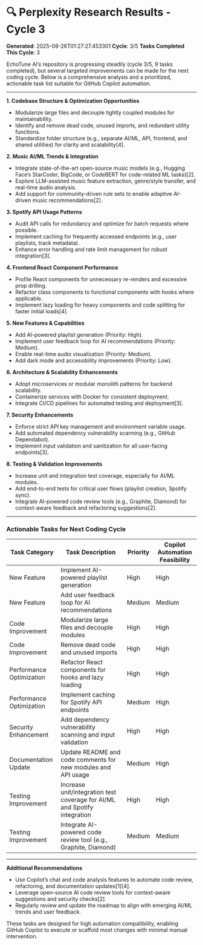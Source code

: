 # 🔍 Perplexity Research Results - Cycle 3

**Generated**: 2025-08-26T01:27:27.453301
**Cycle**: 3/5
**Tasks Completed This Cycle**: 3

EchoTune AI’s repository is progressing steadily (cycle 3/5, 9 tasks completed), but several targeted improvements can be made for the next coding cycle. Below is a comprehensive analysis and a prioritized, actionable task list suitable for GitHub Copilot automation.

---

**1. Codebase Structure & Optimization Opportunities**
- Modularize large files and decouple tightly coupled modules for maintainability.
- Identify and remove dead code, unused imports, and redundant utility functions.
- Standardize folder structure (e.g., separate AI/ML, API, frontend, and shared utilities) for clarity and scalability[4].

**2. Music AI/ML Trends & Integration**
- Integrate state-of-the-art open-source music models (e.g., Hugging Face’s StarCoder, BigCode, or CodeBERT for code-related ML tasks)[2].
- Explore LLM-assisted music feature extraction, genre/style transfer, and real-time audio analysis.
- Add support for community-driven rule sets to enable adaptive AI-driven music recommendations[2].

**3. Spotify API Usage Patterns**
- Audit API calls for redundancy and optimize for batch requests where possible.
- Implement caching for frequently accessed endpoints (e.g., user playlists, track metadata).
- Enhance error handling and rate limit management for robust integration[3].

**4. Frontend React Component Performance**
- Profile React components for unnecessary re-renders and excessive prop drilling.
- Refactor class components to functional components with hooks where applicable.
- Implement lazy loading for heavy components and code splitting for faster initial loads[4].

**5. New Features & Capabilities**
- Add AI-powered playlist generation (Priority: High).
- Implement user feedback loop for AI recommendations (Priority: Medium).
- Enable real-time audio visualization (Priority: Medium).
- Add dark mode and accessibility improvements (Priority: Low).

**6. Architecture & Scalability Enhancements**
- Adopt microservices or modular monolith patterns for backend scalability.
- Containerize services with Docker for consistent deployment.
- Integrate CI/CD pipelines for automated testing and deployment[3].

**7. Security Enhancements**
- Enforce strict API key management and environment variable usage.
- Add automated dependency vulnerability scanning (e.g., GitHub Dependabot).
- Implement input validation and sanitization for all user-facing endpoints[3].

**8. Testing & Validation Improvements**
- Increase unit and integration test coverage, especially for AI/ML modules.
- Add end-to-end tests for critical user flows (playlist creation, Spotify sync).
- Integrate AI-powered code review tools (e.g., Graphite, Diamond) for context-aware feedback and refactoring suggestions[2].

---

### Actionable Tasks for Next Coding Cycle

| Task Category                | Task Description                                                                 | Priority | Copilot Automation Feasibility |
|------------------------------|---------------------------------------------------------------------------------|----------|-------------------------------|
| New Feature                  | Implement AI-powered playlist generation                                         | High     | High                          |
| New Feature                  | Add user feedback loop for AI recommendations                                   | Medium   | Medium                        |
| Code Improvement             | Modularize large files and decouple modules                                     | High     | High                          |
| Code Improvement             | Remove dead code and unused imports                                             | High     | High                          |
| Performance Optimization     | Refactor React components for hooks and lazy loading                            | High     | High                          |
| Performance Optimization     | Implement caching for Spotify API endpoints                                     | Medium   | High                          |
| Security Enhancement         | Add dependency vulnerability scanning and input validation                      | High     | High                          |
| Documentation Update         | Update README and code comments for new modules and API usage                   | Medium   | High                          |
| Testing Improvement          | Increase unit/integration test coverage for AI/ML and Spotify integration       | High     | High                          |
| Testing Improvement          | Integrate AI-powered code review tool (e.g., Graphite, Diamond)                 | Medium   | Medium                        |

---

**Additional Recommendations**
- Use Copilot’s chat and code analysis features to automate code review, refactoring, and documentation updates[1][4].
- Leverage open-source AI code review tools for context-aware suggestions and security checks[2].
- Regularly review and update the roadmap to align with emerging AI/ML trends and user feedback.

These tasks are designed for high automation compatibility, enabling GitHub Copilot to execute or scaffold most changes with minimal manual intervention.